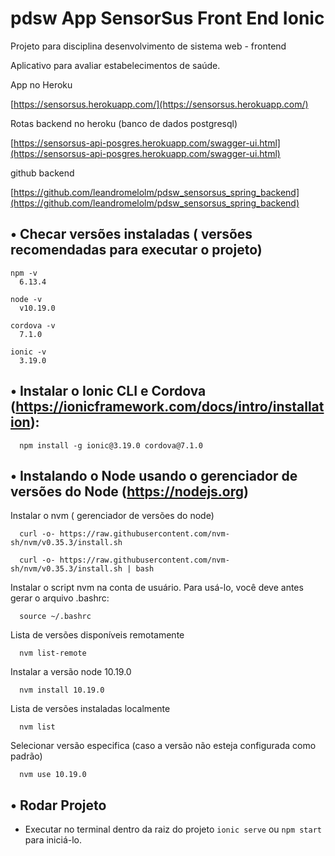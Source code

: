 # pdsw App SensorSus Front End Ionic
Projeto para disciplina desenvolvimento de sistema web - frontend

Aplicativo para avaliar estabelecimentos de saúde.

App no Heroku

[https://sensorsus.herokuapp.com/](https://sensorsus.herokuapp.com/)


Rotas backend no heroku (banco de dados postgresql)

[https://sensorsus-api-posgres.herokuapp.com/swagger-ui.html](https://sensorsus-api-posgres.herokuapp.com/swagger-ui.html)

github backend

[https://github.com/leandromelolm/pdsw_sensorsus_spring_backend](https://github.com/leandromelolm/pdsw_sensorsus_spring_backend)

## • Checar versões instaladas ( versões recomendadas para executar o projeto)
```
npm -v
  6.13.4

node -v
  v10.19.0

cordova -v
  7.1.0

ionic -v
  3.19.0
```
## • Instalar o Ionic CLI e Cordova (https://ionicframework.com/docs/intro/installation):
```
  npm install -g ionic@3.19.0 cordova@7.1.0
```

## • Instalando o Node usando o gerenciador de versões do Node (https://nodejs.org)

Instalar o nvm ( gerenciador de versões do node)
```
  curl -o- https://raw.githubusercontent.com/nvm-sh/nvm/v0.35.3/install.sh
``` 
``` 
  curl -o- https://raw.githubusercontent.com/nvm-sh/nvm/v0.35.3/install.sh | bash
```
Instalar o script nvm na conta de usuário. Para usá-lo, você deve antes gerar o arquivo .bashrc:
``` 
  source ~/.bashrc
``` 
Lista de versões disponíveis remotamente
``` 
  nvm list-remote
``` 
Instalar a versão node 10.19.0
``` 
  nvm install 10.19.0
```
Lista de versões instaladas localmente
```
  nvm list
```
Selecionar versão especifica (caso a versão não esteja configurada como padrão)
```
  nvm use 10.19.0
```

## • Rodar Projeto

* Executar no terminal dentro da raiz do projeto `ionic serve` ou `npm start` para iniciá-lo.
